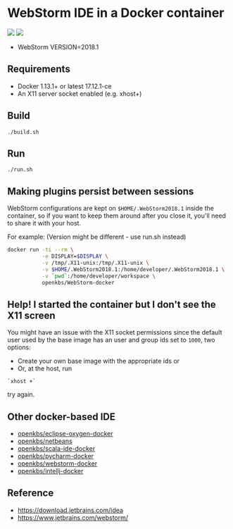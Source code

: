 # WebStorm IDE in a Docker container

[![](https://images.microbadger.com/badges/image/openkbs/WebStorm-docker.svg)](https://microbadger.com/images/openkbs/webstorm-docker "Get your own image badge on microbadger.com")
[![](https://images.microbadger.com/badges/version/openkbs/WebStorm-docker.svg)](https://microbadger.com/images/openkbs/webstorm-docker "Get your own version badge on microbadger.com")

* WebStorm VERSION=2018.1

## Requirements
* Docker 1.13.1+ or latest 17.12.1-ce 
* An X11 server socket enabled (e.g. xhost+)

## Build
```
./build.sh
```

## Run
```
./run.sh
```

## Making plugins persist between sessions

WebStorm configurations are kept on `$HOME/.WebStorm2018.1` inside the container, so if you
want to keep them around after you close it, you'll need to share it with your
host.

For example: (Version might be different - use run.sh instead)

```sh
docker run -ti --rm \
           -e DISPLAY=$DISPLAY \
           -v /tmp/.X11-unix:/tmp/.X11-unix \
           -v $HOME/.WebStorm2018.1:/home/developer/.WebStorm2018.1 \
           -v `pwd`:/home/developer/workspace \
           openkbs/WebStorm-docker
```

## Help! I started the container but I don't see the X11 screen

You might have an issue with the X11 socket permissions since the default user
used by the base image has an user and group ids set to `1000`, two options:
* Create your own base image with the appropriate ids or 
* Or, at the host, run
```
`xhost +` 
```
try again.


## Other docker-based IDE
* [openkbs/eclipse-oxygen-docker](https://hub.docker.com/r/openkbs/eclipse-oxygen-docker/)
* [openkbs/netbeans](https://hub.docker.com/r/openkbs/netbeans/)
* [openkbs/scala-ide-docker](https://hub.docker.com/r/openkbs/scala-ide-docker/)
* [openkbs/pycharm-docker](https://hub.docker.com/r/openkbs/pycharm-docker/)
* [openkbs/webstorm-docker](https://hub.docker.com/r/openkbs/webstorm-docker/)
* [openkbs/intellj-docker](https://hub.docker.com/r/openkbs/intellij-docker/)

## Reference
* https://download.jetbrains.com/idea
* https://www.jetbrains.com/webstorm/
